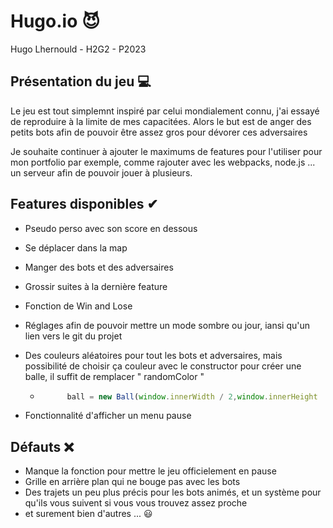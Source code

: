 # Hugo.io  😈

Hugo Lhernould - H2G2 - P2023

## Présentation du jeu 💻

Le jeu est tout simplemnt inspiré par celui mondialement connu, j'ai essayé de reproduire à la limite de mes capacitées.
Alors le but est de anger des petits bots afin de pouvoir être assez gros pour dévorer ces adversaires

Je souhaite continuer à ajouter le maximums de features pour l'utiliser pour mon portfolio par exemple, comme rajouter avec les webpacks, node.js ... un serveur afin de pouvoir jouer à plusieurs.

## Features disponibles ✔

- Pseudo perso avec son score en dessous
- Se déplacer dans la map
- Manger des bots et des adversaires
- Grossir suites à la dernière feature
- Fonction de Win and Lose
- Réglages afin de pouvoir mettre un mode sombre ou jour, iansi qu'un lien vers le git du projet
- Des couleurs aléatoires pour tout les bots et adversaires, mais possibilité de choisir ça couleur avec le constructor pour créer une balle, il suffit de remplacer " randomColor "

    - ```js
            ball = new Ball(window.innerWidth / 2,window.innerHeight  / 2,32,randomColor, true, nicknameDiv, true)
        ```
- Fonctionnalité d'afficher un menu pause 

## Défauts ❌

- Manque la fonction pour mettre le jeu officielement en pause
- Grille en arrière plan qui ne bouge pas avec les bots
- Des trajets un peu plus précis pour les bots animés, et un système pour qu'ils vous suivent si vous vous trouvez assez proche
- et surement bien d'autres ...  😃

